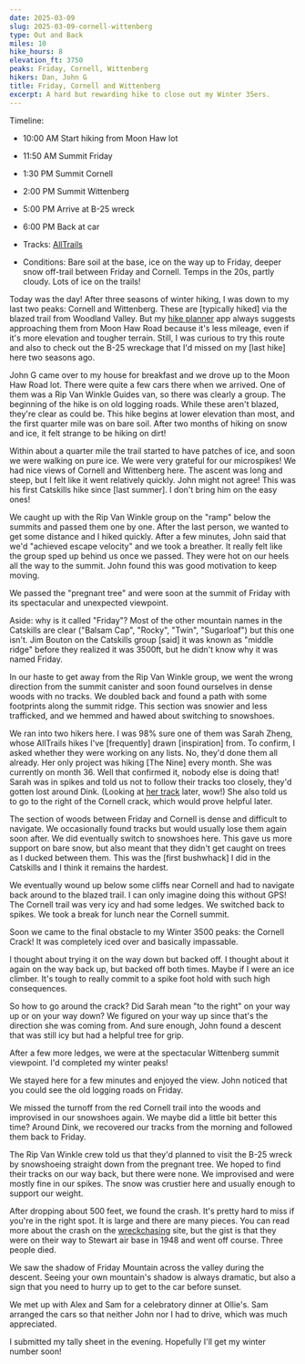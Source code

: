 ```yaml
---
date: 2025-03-09
slug: 2025-03-09-cornell-wittenberg
type: Out and Back
miles: 10
hike_hours: 8
elevation_ft: 3750
peaks: Friday, Cornell, Wittenberg
hikers: Dan, John G
title: Friday, Cornell and Wittenberg
excerpt: A hard but rewarding hike to close out my Winter 35ers.
---
```


Timeline:

- 10:00 AM Start hiking from Moon Haw lot
- 11:50 AM Summit Friday
- 1:30 PM Summit Cornell
- 2:00 PM Summit Wittenberg
- 5:00 PM Arrive at B-25 wreck
- 6:00 PM Back at car

- Tracks: [AllTrails]
- Conditions: Bare soil at the base, ice on the way up to Friday, deeper snow off-trail between Friday and Cornell. Temps in the 20s, partly cloudy. Lots of ice on the trails!

Today was the day! After three seasons of winter hiking, I was down to my last two peaks: Cornell and Wittenberg. These are [typically hiked] via the blazed trail from Woodland Valley. But my [hike planner] app always suggests approaching them from Moon Haw Road because it's less mileage, even if it's more elevation and tougher terrain. Still, I was curious to try this route and also to check out the B-25 wreckage that I'd missed on my [last hike] here two seasons ago.

John G came over to my house for breakfast and we drove up to the Moon Haw Road lot. There were quite a few cars there when we arrived. One of them was a Rip Van Winkle Guides van, so there was clearly a group. The beginning of the hike is on old logging roads. While these aren't blazed, they're clear as could be. This hike begins at lower elevation than most, and the first quarter mile was on bare soil. After two months of hiking on snow and ice, it felt strange to be hiking on dirt!

Within about a quarter mile the trail started to have patches of ice, and soon we were walking on pure ice. We were very grateful for our microspikes! We had nice views of Cornell and Wittenberg here. The ascent was long and steep, but I felt like it went relatively quickly. John might not agree! This was his first Catskills hike since [last summer]. I don't bring him on the easy ones!

We caught up with the Rip Van Winkle group on the "ramp" below the summits and passed them one by one. After the last person, we wanted to get some distance and I hiked quickly. After a few minutes, John said that we'd "achieved escape velocity" and we took a breather. It really felt like the group sped up behind us once we passed. They were hot on our heels all the way to the summit. John found this was good motivation to keep moving.

We passed the "pregnant tree" and were soon at the summit of Friday with its spectacular and unexpected viewpoint.

Aside: why is it called "Friday"? Most of the other mountain names in the Catskills are clear ("Balsam Cap", "Rocky", "Twin", "Sugarloaf") but this one isn't. Jim Bouton on the Catskills group [said] it was known as "middle ridge" before they realized it was 3500ft, but he didn't know why it was named Friday.

In our haste to get away from the Rip Van Winkle group, we went the wrong direction from the summit canister and soon found ourselves in dense woods with no tracks. We doubled back and found a path with some footprints along the summit ridge. This section was snowier and less trafficked, and we hemmed and hawed about switching to snowshoes.

We ran into two hikers here. I was 98% sure one of them was Sarah Zheng, whose AllTrails hikes I've [frequently] drawn [inspiration] from. To confirm, I asked whether they were working on any lists. No, they'd done them all already. Her only project was hiking [The Nine] every month. She was currently on month 36. Well that confirmed it, nobody else is doing that! Sarah was in spikes and told us not to follow their tracks too closely, they'd gotten lost around Dink. (Looking at [her track][sarahtrack] later, wow!) She also told us to go to the right of the Cornell crack, which would prove helpful later.

The section of woods between Friday and Cornell is dense and difficult to navigate. We occasionally found tracks but would usually lose them again soon after. We did eventually switch to snowshoes here. This gave us more support on bare snow, but also meant that they didn't get caught on trees as I ducked between them. This was the [first bushwhack] I did in the Catskills and I think it remains the hardest.

We eventually wound up below some cliffs near Cornell and had to navigate back around to the blazed trail. I can only imagine doing this without GPS! The Cornell trail was very icy and had some ledges. We switched back to spikes. We took a break for lunch near the Cornell summit.

Soon we came to the final obstacle to my Winter 3500 peaks: the Cornell Crack! It was completely iced over and basically impassable.

I thought about trying it on the way down but backed off. I thought about it again on the way back up, but backed off both times. Maybe if I were an ice climber. It's tough to really commit to a spike foot hold with such high consequences.

So how to go around the crack? Did Sarah mean "to the right" on your way up or on your way down? We figured on your way up since that's the direction she was coming from. And sure enough, John found a descent that was still icy but had a helpful tree for grip.

After a few more ledges, we were at the spectacular Wittenberg summit viewpoint. I'd completed my winter peaks!

We stayed here for a few minutes and enjoyed the view. John noticed that you could see the old logging roads on Friday.

We missed the turnoff from the red Cornell trail into the woods and improvised in our snowshoes again. We maybe did a little bit better this time? Around Dink, we recovered our tracks from the morning and followed them back to Friday.

The Rip Van Winkle crew told us that they'd planned to visit the B-25 wreck by snowshoeing straight down from the pregnant tree. We hoped to find their tracks on our way back, but there were none. We improvised and were mostly fine in our spikes. The snow was crustier here and usually enough to support our weight.

After dropping about 500 feet, we found the crash. It's pretty hard to miss if you're in the right spot. It is large and there are many pieces. You can read more about the crash on the [wreckchasing] site, but the gist is that they were on their way to Stewart air base in 1948 and went off course. Three people died.

We saw the shadow of Friday Mountain across the valley during the descent. Seeing your own mountain's shadow is always dramatic, but also a sign that you need to hurry up to get to the car before sunset.

We met up with Alex and Sam for a celebratory dinner at Ollie's. Sam arranged the cars so that neither John nor I had to drive, which was much appreciated.

I submitted my tally sheet in the evening. Hopefully I'll get my winter number soon!

[AllTrails]: https://www.alltrails.com/explore/recording/evening-hike-38d67c3-238
[facebook]: https://www.facebook.com/groups/CatskillsTrailConditions/posts/2750523241814554
[sarahtrack]: https://www.alltrails.com/explore/recording/evening-hike-5ef78f6-241
[hike planner]: https://www.danvk.org/catskills/map/planner/?peaks=W,C
[wreckchasing]: https://wreckchasing.websitetoolbox.com/post/b25j-mitchell-wreck-located-between-balsam-cap-and-friday-mountain-catskill-mountain-wreck-7009802